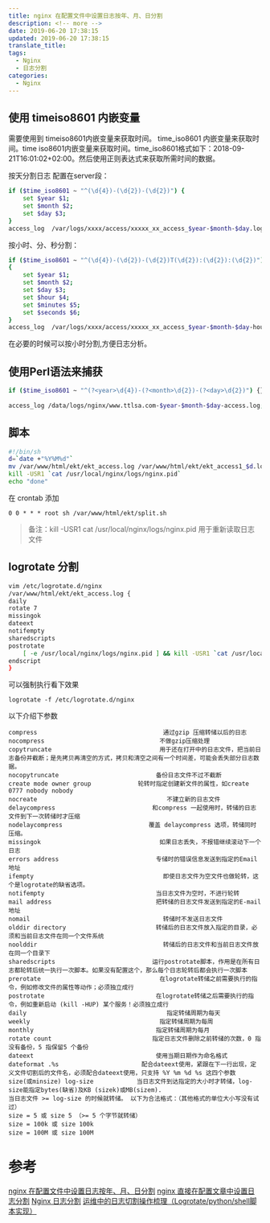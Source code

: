 ```yaml
---
title: nginx 在配置文件中设置日志按年、月、日分割
description: <!-- more -->
date: 2019-06-20 17:38:15
updated: 2019-06-20 17:38:15
translate_title:
tags:
  - Nginx
  - 日志分割
categories:
  - Nginx
---
```


## 使用 timeiso8601 内嵌变量
需要使用到 timeiso8601内嵌变量来获取时间。 time_iso8601 内嵌变量来获取时间。time iso8601内嵌变量来获取时间。time_iso8601格式如下：2018-09-21T16:01:02+02:00。然后使用正则表达式来获取所需时间的数据。

按天分割日志
配置在server段：
``` bash
if ($time_iso8601 ~ "^(\d{4})-(\d{2})-(\d{2})") {
    set $year $1;
    set $month $2;
    set $day $3;
}
access_log  /var/logs/xxxx/access/xxxxx_xx_access_$year-$month-$day.log  main;
```

按小时、分、秒分割：
``` bash
if ($time_iso8601 ~ "^(\d{4})-(\d{2})-(\d{2})T(\d{2}):(\d{2}):(\d{2})")
{
    set $year $1;
    set $month $2;
    set $day $3;
    set $hour $4;
    set $minutes $5;
    set $seconds $6;
}
access_log  /var/logs/xxxx/access/xxxxx_xx_access_$year-$month-$day-hour-minutes-seconds.log  main;
```
在必要的时候可以按小时分割,方便日志分析。

## 使用Perl语法来捕获

``` bash
if ($time_iso8601 ~ "^(?<year>\d{4})-(?<month>\d{2})-(?<day>\d{2})") {}
 
access_log /data/logs/nginx/www.ttlsa.com-$year-$month-$day-access.log;
```

## 脚本

``` bash
#!/bin/sh
d=`date +"%Y%M%d"`
mv /var/www/html/ekt/ekt_access.log /var/www/html/ekt/ekt_access1_$d.log
kill -USR1 `cat /usr/local/nginx/logs/nginx.pid`
echo "done"
```
在 crontab 添加
```
0 0 * * * root sh /var/www/html/ekt/split.sh
```

> 备注：kill -USR1 cat /usr/local/nginx/logs/nginx.pid 用于重新读取日志文件

## logrotate 分割
``` bash
vim /etc/logrotate.d/nginx
/var/www/html/ekt/ekt_access.log {
daily
rotate 7
missingok
dateext
notifempty
sharedscripts
postrotate
    [ -e /usr/local/nginx/logs/nginx.pid ] && kill -USR1 `cat /usr/local/nginx/logs/nginx.pid`
endscript
}
```

可以强制执行看下效果
```
logrotate -f /etc/logrotate.d/nginx
```

以下介绍下参数
```
compress                                   通过gzip 压缩转储以后的日志
nocompress                                不做gzip压缩处理
copytruncate                              用于还在打开中的日志文件，把当前日志备份并截断；是先拷贝再清空的方式，拷贝和清空之间有一个时间差，可能会丢失部分日志数据。
nocopytruncate                           备份日志文件不过不截断
create mode owner group             轮转时指定创建新文件的属性，如create 0777 nobody nobody
nocreate                                    不建立新的日志文件
delaycompress                           和compress 一起使用时，转储的日志文件到下一次转储时才压缩
nodelaycompress                        覆盖 delaycompress 选项，转储同时压缩。
missingok                                 如果日志丢失，不报错继续滚动下一个日志
errors address                           专储时的错误信息发送到指定的Email 地址
ifempty                                    即使日志文件为空文件也做轮转，这个是logrotate的缺省选项。
notifempty                               当日志文件为空时，不进行轮转
mail address                             把转储的日志文件发送到指定的E-mail 地址
nomail                                     转储时不发送日志文件
olddir directory                         转储后的日志文件放入指定的目录，必须和当前日志文件在同一个文件系统
noolddir                                   转储后的日志文件和当前日志文件放在同一个目录下
sharedscripts                           运行postrotate脚本，作用是在所有日志都轮转后统一执行一次脚本。如果没有配置这个，那么每个日志轮转后都会执行一次脚本
prerotate                                 在logrotate转储之前需要执行的指令，例如修改文件的属性等动作；必须独立成行
postrotate                               在logrotate转储之后需要执行的指令，例如重新启动 (kill -HUP) 某个服务！必须独立成行
daily                                       指定转储周期为每天
weekly                                    指定转储周期为每周
monthly                                  指定转储周期为每月
rotate count                            指定日志文件删除之前转储的次数，0 指没有备份，5 指保留5 个备份
dateext                                  使用当期日期作为命名格式
dateformat .%s                       配合dateext使用，紧跟在下一行出现，定义文件切割后的文件名，必须配合dateext使用，只支持 %Y %m %d %s 这四个参数
size(或minsize) log-size            当日志文件到达指定的大小时才转储，log-size能指定bytes(缺省)及KB (sizek)或MB(sizem).
当日志文件 >= log-size 的时候就转储。 以下为合法格式：（其他格式的单位大小写没有试过）
size = 5 或 size 5 （>= 5 个字节就转储）
size = 100k 或 size 100k
size = 100M 或 size 100M
```

# 参考
[nginx 在配置文件中设置日志按年、月、日分割](https://blog.csdn.net/qq_25934401/article/details/82803028)
[nginx 直接在配置文章中设置日志分割](https://blog.csdn.net/diyiday/article/details/86694576)
[Nginx 日志分割](https://blog.csdn.net/molaifeng/article/details/82667158)
[运维中的日志切割操作梳理（Logrotate/python/shell脚本实现）](https://www.cnblogs.com/kevingrace/p/6307298.html)